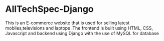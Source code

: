 # AllTechSpec-Django
This is an E-commerce website that is used for selling latest mobiles,televisions and laptops .The frontend is built using HTML, CSS, Javascript and backend using Django with the use of MySQL for database
